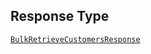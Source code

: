## Response Type

[`BulkRetrieveCustomersResponse`](../../doc/models/bulk-retrieve-customers-response.md)
